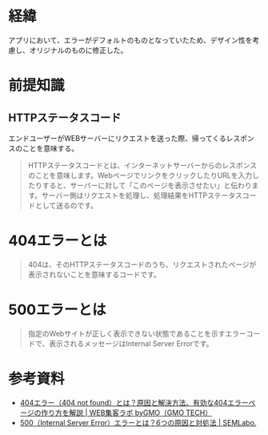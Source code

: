 # 経緯
アプリにおいて、エラーがデフォルトのものとなっていたため、デザイン性を考慮し、オリジナルのものに修正した。

# 前提知識
## HTTPステータスコード
エンドユーザーがWEBサーバーにリクエストを送った際、帰ってくるレスポンスのことを意味する。

> HTTPステータスコードとは、インターネットサーバーからのレスポンスのことを意味します。WebページでリンクをクリックしたりURLを入力したりすると、サーバーに対して「このページを表示させたい」と伝わります。サーバー側はリクエストを処理し、処理結果をHTTPステータスコードとして送るのです。

# 404エラーとは

> 404は、そのHTTPステータスコードのうち、リクエストされたページが表示されないことを意味するコードです。

# 500エラーとは

> 指定のWebサイトが正しく表示できない状態であることを示すエラーコードで、表示されるメッセージはInternal Server Errorです。 

# 参考資料
- [404エラー（404 not found）とは？原因と解決方法、有効な404エラーページの作り方を解説 | WEB集客ラボ byGMO（GMO TECH）](https://gmotech.jp/semlabo/seo/blog/404-error-commentary/)
- [500（Internal Server Error）エラーとは？6つの原因と対処法 | SEMLabo.](https://www.oro.com/semlabo/191/)

